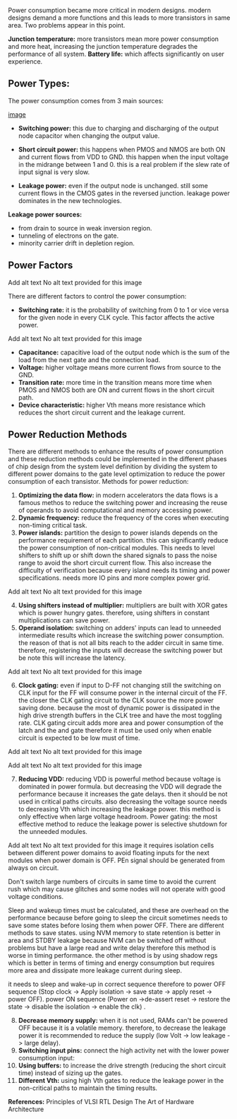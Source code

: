 Power consumption became more critical in modern designs. modern designs demand a more functions and this leads to more transistors in same area. Two problems appear in this point. 

**Junction temperature:** more transistors mean more power consumption and more heat, increasing the junction temperature degrades the performance of all system. 
**Battery life:** which affects significantly on user experience.


## Power Types:
The power consumption comes from 3 main sources:

[image](https://user-images.githubusercontent.com/43087648/215607341-52675896-03f1-46d4-b8f1-194c23492390.jpg)

- **Switching power:** this due to charging and discharging of the output node capacitor when changing the output value.

- **Short circuit power:** this happens when PMOS and NMOS are both ON and current flows from VDD to GND. this happen when the input voltage in the midrange between 1 and 0. this is a real problem if the slew rate of input signal is very slow. 

- **Leakage power:** even if the output node is unchanged. still some current flows in the CMOS gates in the reversed junction. leakage power dominates in the new technologies. 

**Leakage power sources:**
- from drain to source in weak inversion region.
- tunneling of electrons on the gate.
- minority carrier drift in depletion region.


## Power Factors

Add alt text
No alt text provided for this image

There are different factors to control the power consumption:

- **Switching rate:** it is the probability of switching from 0 to 1 or vice versa for the given node in every CLK cycle. This factor affects the active power.


Add alt text
No alt text provided for this image
 

- **Capacitance:** capacitive load of the output node which is the sum of the load from the next gate and the connection load. 
- **Voltage:** higher voltage means more current flows from source to the GND.
- **Transition rate:** more time in the transition means more time when PMOS and NMOS both are ON and current flows in the short circuit path. 
- **Device characteristic:** higher Vth means more resistance which reduces the short circuit current and the leakage current.

## Power Reduction Methods
There are different methods to enhance the results of power consumption and these reduction methods could be implemented in the different phases of chip design from the system level definition by dividing the system to different power domains to the gate level optimization to reduce the power consumption of each transistor. Methods for power reduction: 

1. **Optimizing the data flow:** in modern accelerators the data flows is a famous methos to reduce the switching power and increasing the reuse of operands to avoid computational and memory accessing power.
2. **Dynamic frequency:** reduce the frequency of the cores when executing non-timing critical task.
3. **Power islands:** partition the design to power islands depends on the performance requirement of each partition. this can significantly reduce the power consumption of non-critical modules. This needs to level shifters to shift up or shift down the shared signals to pass the noise range to avoid the short circuit current flow. This also increase the difficulty of verification because every island needs its timing and power specifications. needs more IO pins and more complex power grid.   


Add alt text
No alt text provided for this image

4. **Using shifters instead of multiplier:** multipliers are built with XOR gates which is power hungry gates. therefore, using shifters in constant multiplications can save power.
5. **Operand isolation:** switching on adders' inputs can lead to unneeded intermediate results which increase the switching power consumption. the reason of that is not all bits reach to the adder circuit in same time. therefore, registering the inputs will decrease the switching power but be note this will increase the latency.  

Add alt text
No alt text provided for this image

6. **Clock gating:** even if input to D-FF not changing still the switching on CLK input for the FF will consume power in the internal circuit of the FF. the closer the CLK gating circuit to the CLK source the more power saving done. because the most of dynamic power is dissipated in the high drive strength buffers in the CLK tree and have the most toggling rate. CLK gating circuit adds more area and power consumption of the latch and the and gate therefore it must be used only when enable circuit is expected to be low must of time. 


Add alt text
No alt text provided for this image


Add alt text
No alt text provided for this image


7. **Reducing VDD:** reducing VDD is powerful method because voltage is dominated in power formula. but decreasing the VDD will degrade the performance because it increases the gate delays. then it should be not used in critical paths circuits. also decreasing the voltage source needs to decreasing Vth which increasing the leakage power. this method is only effective when large voltage headroom.
Power gating: the most effective method to reduce the leakage power is selective shutdown for the unneeded modules. 


Add alt text
No alt text provided for this image
it requires isolation cells between different power domains to avoid floating inputs for the next modules when power domain is OFF. PEn signal should be generated from always on circuit.

Don't switch large numbers of circuits in same time to avoid the current rush which may cause glitches and some nodes will not operate with good voltage conditions. 

Sleep and wakeup times must be calculated, and these are overhead on the performance because before going to sleep the circuit sometimes needs to save some states before losing them when power OFF. There are different methods to save states. using NVM memory to state retention is better in area and STDBY leakage because NVM can be switched off without problems but have a large read and write delay therefore this method is worse in timing performance. the other method is by using shadow regs which is better in terms of timing and energy consumption but requires more area and dissipate more leakage current during sleep. 

it needs to sleep and wake-up in correct sequence therefore to power OFF sequence (Stop clock -> Apply isolation -> save state -> apply reset -> power OFF). power ON sequence (Power on ->de-assert reset -> restore the state -> disable the isolation -> enable the clk) . 

8. **Decrease memory supply:** when it is not used, RAMs can't be powered OFF because it is a volatile memory. therefore, to decrease the leakage power it is recommended to reduce the supply (low Volt -> low leakage -> large delay).    
9. **Switching input pins:** connect the high activity net with the lower power consumption input:
10. **Using buffers:** to increase the drive strength (reducing the short circuit time) instead of sizing up the gates.
11. **Different Vth:** using high Vth gates to reduce the leakage power in the non-critical paths to maintain the timing results.




**References:** 
 Principles of VLSI RTL Design 
The Art of Hardware Architecture 
